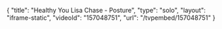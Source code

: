 {
    "title": "Healthy You Lisa Chase - Posture",
    "type": "solo",
    "layout": "iframe-static",
    "videoId": "157048751",
    "url": "\/tvpembed\/157048751"
}